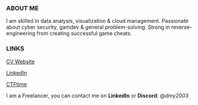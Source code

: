 ### ABOUT ME
I am skilled in data analysis, visualization & cloud management. Passionate about cyber security, gamdev & general problem-solving. Strong in reverse-engineering from creating successful game cheats.

### LINKS

[CV Website](https://dmy2003.github.io)

[LinkedIn](https://www.linkedin.com/in/damianmitrofan/)

[CTFtime](https://ctftime.org/user/97869)

I am a Freelancer, you can contact me on **LinkedIn** or **Discord**: @*dmy2003*
